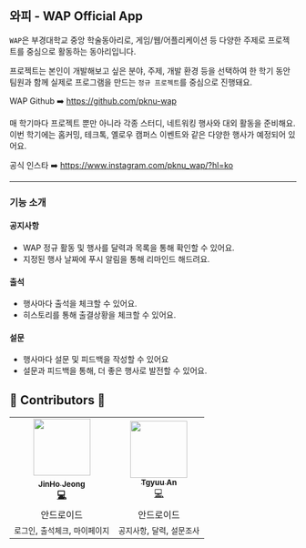 ## 와피 - WAP Official App

`WAP`은 부경대학교 중앙 학술동아리로, 게임/웹/어플리케이션 등 다양한 주제로 프로젝트를 중심으로 활동하는 동아리입니다.

프로젝트는 본인이 개발해보고 싶은 분야, 주제, 개발 환경 등을 선택하여 한 학기 동안 팀원과 함께 실제로 프로그램을 만드는 `정규 프로젝트`를 중심으로 진행돼요.

WAP Github ➡️ https://github.com/pknu-wap

매 학기마다 프로젝트 뿐만 아니라 각종 스터디, 네트워킹 행사와 대외 활동을 준비해요. 이번 학기에는 홈커밍, 테크톡, 옐로우 캠퍼스 이벤트와 같은 다양한 행사가 예정되어 있어요.

공식 인스타 ➡️ https://www.instagram.com/pknu_wap/?hl=ko

---

### 기능 소개

#### 공지사항

- WAP 정규 활동 및 행사를 달력과 목록을 통해 확인할 수 있어요.
- 지정된 행사 날짜에 푸시 알림을 통해 리마인드 해드려요.

#### 출석

- 행사마다 출석을 체크할 수 있어요.
- 히스토리를 통해 출결상황을 체크할 수 있어요.

#### 설문

- 행사마다 설문 및 피드백을 작성할 수 있어요
- 설문과 피드백을 통해, 더 좋은 행사로 발전할 수 있어요.

## 🍎 Contributors 🍌

<table>
  <tr>
    <td align="center"><a href="http://github.com/jeongjaino"><img src="https://avatars.githubusercontent.com/u/77484719?v=4" width="100px;" alt=""/><br /><sub><b>JinHo Jeong</sub></a><br /><a href="https://github.com/pknu-wap/WAPP/commits/main?author=jeongjaino" title="Code">💻</a></td>
    <td align="center"><a href="https://github.com/tgyuuAn"><img src="https://avatars.githubusercontent.com/u/116813010?v=4" width="100px;" alt=""/><br /><sub><b>Tgyuu An</b></sub></a><br /><a href="https://github.com/pknu-wap/WAPP/commits/main?author=tgyuuAn" title="Code">💻</a></td>
  </tr>
    <tr>
    <td align="center">안드로이드</td>
    <td align="center">안드로이드</td>
  </tr>
  <tr>
    <td align="center"><code>로그인</code>, <code>출석체크</code>, <code>마이페이지</code></td>
    <td align="center"><code>공지사항</code>, <code>달력</code>, <code>설문조사</code></td>
  </tr>
</table>
